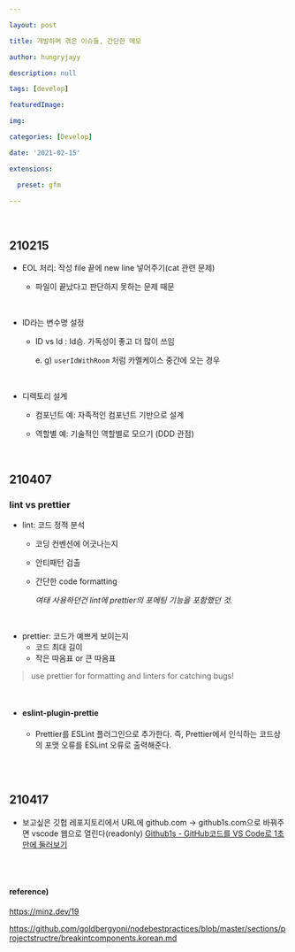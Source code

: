 ```yaml
---

layout: post

title: 개발하며 겪은 이슈들, 간단한 메모

author: hungryjayy

description: null

tags: [develop]

featuredImage: 

img: 

categories: [Develop]

date: '2021-02-15'

extensions:

  preset: gfm

---
```


<br>

## 210215

* EOL 처리: 작성 file 끝에 new line 넣어주기(cat 관련 문제) 
  
  * 파일이 끝났다고 판단하지 못하는 문제 때문
  

<Br>

* ID라는 변수명 설정

  * ID vs Id : Id승. 가독성이 좋고 더 많이 쓰임 

    e. g) `userIdWithRoom` 처럼 카멜케이스 중간에 오는 경우

<br>

* 디렉토리 설계

  * 컴포넌트 예: 자족적인 컴포넌트 기반으로 설계

  * 역할별 예: 기술적인 역할별로 모으기 (DDD 관점)


<br>

## 210407

### lint vs prettier

* lint: 코드 정적 분석

  * 코딩 컨벤션에 어긋나는지

  * 안티패턴 검출

  * 간단한 code formatting

    *여태 사용하던건 lint에 prettier의 포메팅 기능을 포함했던 것.* 

<br>

* prettier: 코드가 예쁘게 보이는지
  * 코드 최대 길이
  * 작은 따옴표 or 큰 따옴표

> use prettier for formatting and linters for catching bugs!

<br>

* #### eslint-plugin-prettie

  * Prettier를 ESLint 플러그인으로 추가한다. 즉, Prettier에서 인식하는 코드상의 포맷 오류를 ESLint 오류로 출력해준다.

<br><br>

## 210417

* 보고싶은 깃헙 레포지토리에서 URL에 github.com -> github1s.com으로 바꿔주면 vscode 웹으로 열린다(readonly) [Github1s - GitHub코드를 VS Code로 1초만에 둘러보기](https://daddyprogrammer.org/tech-news/?vid=285)


<br><br>

#### reference)

https://minz.dev/19 

https://github.com/goldbergyoni/nodebestpractices/blob/master/sections/projectstructre/breakintcomponents.korean.md